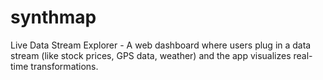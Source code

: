 # synthmap
Live Data Stream Explorer - A web dashboard where users plug in a data stream (like stock prices, GPS data, weather) and the app visualizes real-time transformations.
